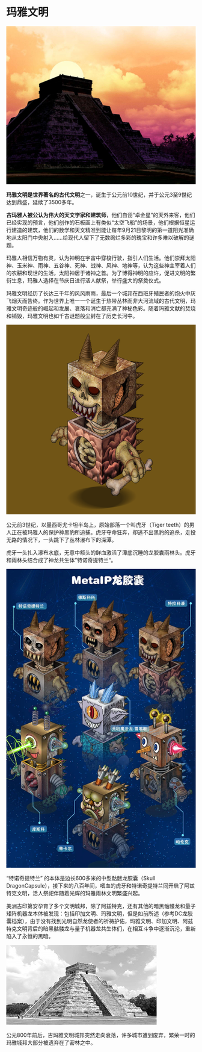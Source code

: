 # 玛雅文明



![](../.gitbook/assets/4.jpeg)

**玛雅文明是世界著名的古代文明**之一，诞生于公元前10世纪，并于公元3至9世纪达到鼎盛，延续了3500多年。

**古玛雅人被公认为伟大的天文学家和建筑师**，他们自诩“卓金星”的天外来客，他们已经实现的预言，他们创作的石板画上有类似“太空飞船”的场景，他们根据恒星运行建造的建筑，他们的数学和天文精准到能让每年9月21日黎明的第一道阳光准确地从太阳门中央射入……给现代人留下了无数绚烂多彩的瑰宝和许多难以破解的谜题。

玛雅人相信万物有灵，认为神明在宇宙中穿梭行驶，指引人们生活。他们崇拜太阳神、玉米神、雨神、五谷神、死神、战神、风神、地神等，认为这些神主宰着人们的农耕和现世的生活，太阳神居于诸神之首。为了博得神明的应许，促进文明的繁衍生息，玛雅人选择在节庆日进行活人献祭，举行盛大的祭奠仪式。

玛雅文明经历了长达三千年的风风雨雨，最后一个城邦在西班牙殖民者的炮火中灰飞烟灭而告终。作为世界上唯一一个诞生于热带丛林而非大河流域的古代文明，玛雅文明奇迹般的崛起和发展、衰落和消亡都充满了神秘色彩。随着玛雅文献的焚烧和销毁，玛雅文明也如千古谜题般尘封在了历史长河中。

![DC雨林头-特诺奇提特兰](../.gitbook/assets/9328.png)

公元前3世纪，以墨西哥尤卡坦半岛上，原始部落一个叫虎牙（Tiger teeth）的男人正在被玛雅人的保护神黑豹所追捕。虎牙夺命狂奔，却逃不出黑豹的追杀，走投无路的情况下，一头跳下了丛林瀑布下的深潭。

虎牙一头扎入瀑布水底，无意中额头的鲜血激活了潭底沉睡的龙胶囊雨林头。虎牙和雨林头结合成了神龙共生体”特诺奇提特兰“。

![](../.gitbook/assets/6.webp)

“特诺奇提特兰” 的本体是边长600多米的中型骷髅龙胶囊（Skull DragonCapsule），接下来的八百年间，嗜血的虎牙和特诺奇提特兰同开启了阿兹特克文明，活人祭祀伴随着光辉的玛雅雨林文明繁盛兴起。

美洲古印第安孕育了多个文明城邦，除了阿兹特克，还有其他的暗黑骷髅龙和量子矩阵机器龙本体被发现：包括印加文明、玛雅文明，但是如前所述（参考DC龙胶囊档案），由于没有找到光明自然龙使者的祈祷护佑，玛雅文明、印加文明、阿兹特克文明背后的暗黑骷髅龙与量子机器龙共生体们，在相互斗争中逐渐沉沦，重新陷入了永恒的黑暗。

![](<../.gitbook/assets/1 (1).jpeg>)

公元800年前后，古玛雅文明城邦突然走向衰落，许多城市遭到废弃，繁荣一时的玛雅城邦大部分被遗弃在了密林之中。
